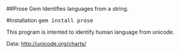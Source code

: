 ##Prose Gem
Identifies languages from a string.

#Installation
<tt>gem install prose</tt>

This program is intented to identify human language from unicode.

Data: http://unicode.org/charts/